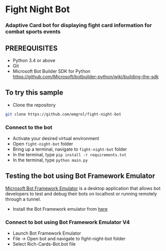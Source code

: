 # Fight Night Bot
### Adaptive Card bot for displaying fight card information for combat sports events

## PREREQUISITES
- Python 3.4 or above
- Git
- Microsoft Bot Builder SDK for Python https://github.com/Microsoft/botbuilder-python/wiki/building-the-sdk 

## To try this sample
- Clone the repository
```bash
git clone https://github.com/emgrol/fight-night-bot
```

### Connect to the bot
- Activate your desired virtual environment
- Open `fight-night-bot` folder
- Bring up a terminal, navigate to `fight-night-bot` folder
- In the terminal, type `pip install -r requirements.txt`
- In the terminal, type `python main.py`


## Testing the bot using Bot Framework Emulator
[Microsoft Bot Framework Emulator](https://github.com/microsoft/botframework-emulator) is a desktop application that allows bot developers to test and debug their bots on localhost or running remotely through a tunnel.

- Install the Bot Framework emulator from [here](https://github.com/Microsoft/BotFramework-Emulator/releases)

### Connect to bot using Bot Framework Emulator **V4**
- Launch Bot Framework Emulator
- File -> Open bot and navigate to fight-night-bot folder
- Select Rich-Cards-Bot.bot file
